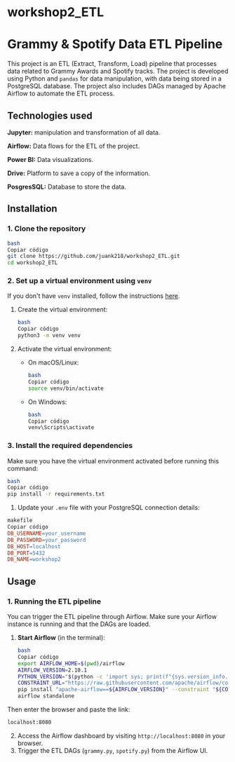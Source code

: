 # workshop2_ETL


# Grammy & Spotify Data ETL Pipeline

This project is an ETL (Extract, Transform, Load) pipeline that processes data related to Grammy Awards and Spotify tracks. The project is developed using Python and `pandas` for data manipulation, with data being stored in a PostgreSQL database. The project also includes DAGs managed by Apache Airflow to automate the ETL process.

## Technologies used

**Jupyter:** manipulation and transformation of all data.

**Airflow:** Data flows for the ETL of the project.

**Power BI:** Data visualizations.

**Drive:** Platform to save a copy of the information.

**PosgresSQL:** Database to store the data.


## Installation

### 1. Clone the repository

```bash
bash
Copiar código
git clone https://github.com/juank218/workshop2_ETL.git
cd workshop2_ETL

```

### 2. Set up a virtual environment using `venv`

If you don't have `venv` installed, follow the instructions [here](https://docs.python.org/3/library/venv.html).

1. Create the virtual environment:
    
    ```bash
    bash
    Copiar código
    python3 -m venv venv
    
    ```
    
2. Activate the virtual environment:
    - On macOS/Linux:
        
        ```bash
        bash
        Copiar código
        source venv/bin/activate
        
        ```
        
    - On Windows:
        
        ```bash
        bash
        Copiar código
        venv\Scripts\activate
        
        ```
        

### 3. Install the required dependencies

Make sure you have the virtual environment activated before running this command:

```bash
bash
Copiar código
pip install -r requirements.txt

```



1. Update your `.env` file with your PostgreSQL connection details:

```makefile
makefile
Copiar código
DB_USERNAME=your_username
DB_PASSWORD=your_password
DB_HOST=localhost
DB_PORT=5432
DB_NAME=workshop2

```

## Usage

### 1. Running the ETL pipeline

You can trigger the ETL pipeline through Airflow. Make sure your Airflow instance is running and that the DAGs are loaded.

1. **Start Airflow** (in the terminal):
    
    ```bash
    bash
    Copiar código
    export AIRFLOW_HOME=$(pwd)/airflow
    AIRFLOW_VERSION=2.10.1
    PYTHON_VERSION="$(python -c 'import sys; print(f"{sys.version_info.major}.{sys.version_info.minor}")')"
    CONSTRAINT_URL="https://raw.githubusercontent.com/apache/airflow/constraints-${AIRFLOW_VERSION}/constraints-${PYTHON_VERSION}.txt"
    pip install "apache-airflow==${AIRFLOW_VERSION}" --constraint "${CONSTRAINT_URL}"
    airflow standalone
    ```

Then enter the browser and paste the link:

```bash
localhost:8080
```

2. Access the Airflow dashboard by visiting `http://localhost:8080` in your browser.
3. Trigger the ETL DAGs (`grammy.py`, `spotify.py`) from the Airflow UI.

